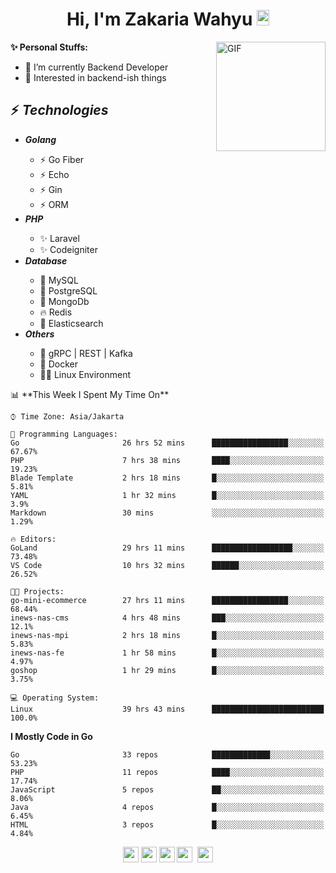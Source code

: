 <h1 align="center">Hi, I'm Zakaria Wahyu <img src="https://github.com/TheDudeThatCode/TheDudeThatCode/blob/master/Assets/Hi.gif" width="20px" height="25px"></h1>

<img align="right" alt="GIF" height="175px" src="https://www.nayakapratama.co.id/wp-content/uploads/2019/07/Website-Maintenance.gif" />

**✨ Personal Stuffs:**
- 🔭 I’m currently Backend Developer
- 🌱 Interested in backend-ish things

<h2>⚡ <i>Technologies</i></h2>
<ul>
<li><strong><i>Golang</i></strong></li>
  <ul>
    <li>⚡ Go Fiber</li>
    <li>⚡ Echo</li>
    <li>⚡ Gin</li>
    <li>⚡ ORM</li>
  </ul>
<li><strong><i>PHP</i></strong></li>
  <ul>
    <li>✨ Laravel</li>
    <li>✨ Codeigniter</li>
  </ul>
<li><strong><i>Database</i></strong></li>
  <ul>
    <li>🐬 MySQL</li>
    <li>🐘 PostgreSQL</li>
    <li>🍃 MongoDb</li>
    <li>🔥 Redis</li>
    <li>🔎 Elasticsearch</li>
  </ul>
  <li><strong><i>Others</i></strong></li>
  <ul>
    <li>💫 gRPC | REST | Kafka</li>
    <li>🐳 Docker</li>
    <li>👨‍💻 Linux Environment</li>
  </ul>
</ul>
<!--START_SECTION:waka-->
📊 **This Week I Spent My Time On** 

```text
⌚︎ Time Zone: Asia/Jakarta

💬 Programming Languages: 
Go                       26 hrs 52 mins      █████████████████░░░░░░░░   67.67% 
PHP                      7 hrs 38 mins       ████░░░░░░░░░░░░░░░░░░░░░   19.23% 
Blade Template           2 hrs 18 mins       █░░░░░░░░░░░░░░░░░░░░░░░░   5.81% 
YAML                     1 hr 32 mins        █░░░░░░░░░░░░░░░░░░░░░░░░   3.9% 
Markdown                 30 mins             ░░░░░░░░░░░░░░░░░░░░░░░░░   1.29%

🔥 Editors: 
GoLand                   29 hrs 11 mins      ██████████████████░░░░░░░   73.48% 
VS Code                  10 hrs 32 mins      ██████░░░░░░░░░░░░░░░░░░░   26.52%

🐱‍💻 Projects: 
go-mini-ecommerce        27 hrs 11 mins      █████████████████░░░░░░░░   68.44% 
inews-nas-cms            4 hrs 48 mins       ███░░░░░░░░░░░░░░░░░░░░░░   12.1% 
inews-nas-mpi            2 hrs 18 mins       █░░░░░░░░░░░░░░░░░░░░░░░░   5.83% 
inews-nas-fe             1 hr 58 mins        █░░░░░░░░░░░░░░░░░░░░░░░░   4.97% 
goshop                   1 hr 29 mins        █░░░░░░░░░░░░░░░░░░░░░░░░   3.75%

💻 Operating System: 
Linux                    39 hrs 43 mins      █████████████████████████   100.0%

```

**I Mostly Code in Go** 

```text
Go                       33 repos            █████████████░░░░░░░░░░░░   53.23% 
PHP                      11 repos            ████░░░░░░░░░░░░░░░░░░░░░   17.74% 
JavaScript               5 repos             ██░░░░░░░░░░░░░░░░░░░░░░░   8.06% 
Java                     4 repos             █░░░░░░░░░░░░░░░░░░░░░░░░   6.45% 
HTML                     3 repos             █░░░░░░░░░░░░░░░░░░░░░░░░   4.84%

```



<!--END_SECTION:waka-->

<p align="center">
<a href="https://www.linkedin.com/in/zakariawahyu" target="_blank"><img src="https://img.shields.io/badge/linkedin-%230077B5.svg?&style=for-the-badge&logo=linkedin&logoColor=white" height=25></a>
<a href="https://medium.com/@zakariawahyu" target="_blank"><img src="https://img.shields.io/badge/Medium-12100E?style=for-the-badge&logo=medium&logoColor=white" height=25></a>
<a href="https://medium.com/@zakariawahyu" target="_blank"><img src="https://img.shields.io/badge/Portfolio-2300843e?style=for-the-badge&logo=About.me&logoColor=white" height=25></a>
<a href="https://www.twitter.com/_zakariawahyu" target="_blank"><img src="https://img.shields.io/badge/twitter-%231DA1F2.svg?&style=for-the-badge&logo=twitter&logoColor=white" height=25></a> 
<a href="https://www.instagram.com/_zakariawahyu" target="_blank"><img src="https://img.shields.io/badge/instagram-%23E4405F.svg?&style=for-the-badge&logo=instagram&logoColor=white" height=25></a>

